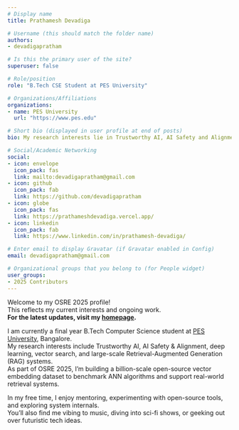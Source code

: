 ```yaml
---
# Display name
title: Prathamesh Devadiga

# Username (this should match the folder name)
authors:
- devadigapratham

# Is this the primary user of the site?
superuser: false

# Role/position
role: "B.Tech CSE Student at PES University"

# Organizations/Affiliations
organizations:
- name: PES University
  url: "https://www.pes.edu"

# Short bio (displayed in user profile at end of posts)
bio: My research interests lie in Trustworthy AI, AI Safety and Alignment, Machine Learning Systems (MLSys), and all things Deep Learning.

# Social/Academic Networking
social:
- icon: envelope
  icon_pack: fas
  link: mailto:devadigapratham@gmail.com
- icon: github
  icon_pack: fab
  link: https://github.com/devadigapratham
- icon: globe
  icon_pack: fas
  link: https://prathameshdevadiga.vercel.app/
- icon: linkedin
  icon_pack: fab
  link: https://www.linkedin.com/in/prathamesh-devadiga/

# Enter email to display Gravatar (if Gravatar enabled in Config)
email: devadigapratham@gmail.com

# Organizational groups that you belong to (for People widget)
user_groups:
- 2025 Contributors
---
```


Welcome to my OSRE 2025 profile!  
This reflects my current interests and ongoing work.  
**For the latest updates, visit my [homepage](https://prathameshdevadiga.vercel.app/).**

I am currently a final year B.Tech Computer Science student at [PES University](https://www.pes.edu), Bangalore.  
My research interests include Trustworthy AI, AI Safety & Alignment, deep learning, vector search, and large-scale Retrieval-Augmented Generation (RAG) systems.  
As part of OSRE 2025, I’m building a billion-scale open-source vector embedding dataset to benchmark ANN algorithms and support real-world retrieval systems.

In my free time, I enjoy mentoring, experimenting with open-source tools, and exploring system internals.  
You’ll also find me vibing to music, diving into sci-fi shows, or geeking out over futuristic tech ideas.
